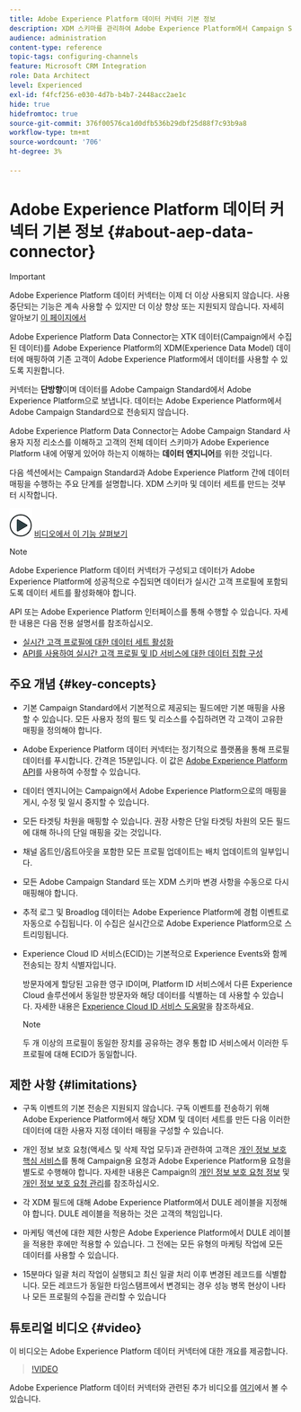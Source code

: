 ```yaml
---
title: Adobe Experience Platform 데이터 커넥터 기본 정보
description: XDM 스키마를 관리하여 Adobe Experience Platform에서 Campaign Standard 데이터를 사용할 수 있도록 합니다.
audience: administration
content-type: reference
topic-tags: configuring-channels
feature: Microsoft CRM Integration
role: Data Architect
level: Experienced
exl-id: f4fcf256-e030-4d7b-b4b7-2448acc2ae1c
hide: true
hidefromtoc: true
source-git-commit: 376f00576ca1d0dfb536b29dbf25d88f7c93b9a8
workflow-type: tm+mt
source-wordcount: '706'
ht-degree: 3%

---
```


# Adobe Experience Platform 데이터 커넥터 기본 정보 {#about-aep-data-connector}

>[!IMPORTANT]
>
>Adobe Experience Platform 데이터 커넥터는 이제 더 이상 사용되지 않습니다. 사용 중단되는 기능은 계속 사용할 수 있지만 더 이상 향상 또는 지원되지 않습니다. 자세히 알아보기 [이 페이지에서](../../rn/using/deprecated-features.md)

Adobe Experience Platform Data Connector는 XTK 데이터(Campaign에서 수집된 데이터)를 Adobe Experience Platform의 XDM(Experience Data Model) 데이터에 매핑하여 기존 고객이 Adobe Experience Platform에서 데이터를 사용할 수 있도록 지원합니다.

커넥터는 **단방향**&#x200B;이며 데이터를 Adobe Campaign Standard에서 Adobe Experience Platform으로 보냅니다. 데이터는 Adobe Experience Platform에서 Adobe Campaign Standard으로 전송되지 않습니다.

Adobe Experience Platform Data Connector는 Adobe Campaign Standard 사용자 지정 리소스를 이해하고 고객의 전체 데이터 스키마가 Adobe Experience Platform 내에 어떻게 있어야 하는지 이해하는 **데이터 엔지니어**&#x200B;를 위한 것입니다.

다음 섹션에서는 Campaign Standard과 Adobe Experience Platform 간에 데이터 매핑을 수행하는 주요 단계를 설명합니다. XDM 스키마 및 데이터 세트를 만드는 것부터 시작합니다.

![](assets/do-not-localize/how-to-video.png) [비디오에서 이 기능 살펴보기](#video)

>[!NOTE]
>Adobe Experience Platform 데이터 커넥터가 구성되고 데이터가 Adobe Experience Platform에 성공적으로 수집되면 데이터가 실시간 고객 프로필에 포함되도록 데이터 세트를 활성화해야 합니다.
>
>API 또는 Adobe Experience Platform 인터페이스를 통해 수행할 수 있습니다. 자세한 내용은 다음 전용 설명서를 참조하십시오.
>
>* [실시간 고객 프로필에 대한 데이터 세트 활성화](https://experienceleague.adobe.com/docs/experience-platform/rtcdp/datasets/dataset.html)
>* [API를 사용하여 실시간 고객 프로필 및 ID 서비스에 대한 데이터 집합 구성](https://experienceleague.adobe.com/docs/experience-platform/catalog/api/getting-started.html)

## 주요 개념 {#key-concepts}

* 기본 Campaign Standard에서 기본적으로 제공되는 필드에만 기본 매핑을 사용할 수 있습니다. 모든 사용자 정의 필드 및 리소스를 수집하려면 각 고객이 고유한 매핑을 정의해야 합니다.

* Adobe Experience Platform 데이터 커넥터는 정기적으로 플랫폼을 통해 프로필 데이터를 푸시합니다&#x200B;. 간격은 15분입니다. 이 값은 [Adobe Experience Platform API](https://experienceleague.adobe.com/docs/experience-platform/ingestion/home.html)를 사용하여 수정할 수 있습니다.

* 데이터 엔지니어는 Campaign에서 Adobe Experience Platform으로의 매핑을 게시, 수정 및 일시 중지할 수 있습니다.

* 모든 타겟팅 차원을 매핑할 수 있습니다. 권장 사항은 단일 타겟팅 차원의 모든 필드에 대해 하나의 단일 매핑을 갖는 것입니다.

* 채널 옵트인/옵트아웃을 포함한 모든 프로필 업데이트는 배치 업데이트의 일부입니다.

* 모든 Adobe Campaign Standard 또는 XDM 스키마 변경 사항을 수동으로 다시 매핑해야 합니다&#x200B;.

* 추적 로그 및 Broadlog 데이터는 Adobe Experience Platform에 경험 이벤트로 자동으로 수집됩니다. 이 수집은 실시간으로 Adobe Experience Platform으로 스트리밍됩니다.

* Experience Cloud ID 서비스(ECID)는 기본적으로 Experience Events와 함께 전송되는 장치 식별자입니다.

  방문자에게 할당된 고유한 영구 ID이며, Platform ID 서비스에서 다른 Experience Cloud 솔루션에서 동일한 방문자와 해당 데이터를 식별하는 데 사용할 수 있습니다. 자세한 내용은 [Experience Cloud ID 서비스 도움말](https://experienceleague.adobe.com/docs/id-service/using/home.html)을 참조하세요.

  >[!NOTE]
  >
  >두 개 이상의 프로필이 동일한 장치를 공유하는 경우 통합 ID 서비스에서 이러한 두 프로필에 대해 ECID가 동일합니다.

## 제한 사항 {#limitations}

* 구독 이벤트의 기본 전송은 지원되지 않습니다. 구독 이벤트를 전송하기 위해 Adobe Experience Platform에서 해당 XDM 및 데이터 세트를 만든 다음 이러한 데이터에 대한 사용자 지정 데이터 매핑을 구성할 수 있습니다.

* 개인 정보 보호 요청(액세스 및 삭제 작업 모두)과 관련하여 고객은 [개인 정보 보호 핵심 서비스](https://experienceleague.adobe.com/docs/experience-platform/privacy/home.html#how-to-use-privacy-service-to-manage-privacy-job-requests)를 통해 Campaign용 요청과 Adobe Experience Platform용 요청을 별도로 수행해야 합니다. 자세한 내용은 Campaign의 [개인 정보 보호 요청 정보](https://experienceleague.adobe.com/docs/campaign-standard/using/getting-started/privacy/privacy-requests.html?lang=ko#getting-started) 및 [개인 정보 보호 요청 관리](https://helpx.adobe.com/kr/campaign/kb/acs-privacy.html#ManagingPrivacyRequests)를 참조하십시오.

* 각 XDM 필드에 대해 Adobe Experience Platform에서 DULE 레이블을 지정해야 합니다. DULE 레이블을 적용하는 것은 고객의 책임입니다.

* 마케팅 액션에 대한 제한 사항은 Adobe Experience Platform에서 DULE 레이블을 적용한 후에만 적용할 수 있습니다. 그 전에는 모든 유형의 마케팅 작업에 모든 데이터를 사용할 수 있습니다.

* 15분마다 일괄 처리 작업이 실행되고 최신 일괄 처리 이후 변경된 레코드를 식별합니다. 모든 레코드가 동일한 타임스탬프에서 변경되는 경우 성능 병목 현상이 나타나 모든 프로필의 수집을 관리할 수 있습니다

## 튜토리얼 비디오 {#video}

이 비디오는 Adobe Experience Platform 데이터 커넥터에 대한 개요를 제공합니다.

>[!VIDEO](https://video.tv.adobe.com/v/27304?quality=12&captions=eng)

Adobe Experience Platform 데이터 커넥터와 관련된 추가 비디오를 [여기](https://experienceleague.adobe.com/docs/campaign-learn/campaign-standard-tutorials/administrating/adobe-experience-platform-data-connector/understanding-the-adobe-experience-platform-data-connector.html)에서 볼 수 있습니다.
